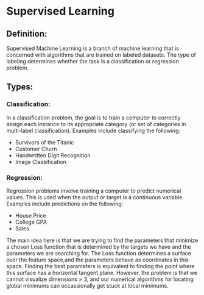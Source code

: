 # Supervised Learning

## Definition:
Supervised Machine Learning is a branch of machine learning that is concerned with algorithms that are trained on labeled datasets. 
The type of labeling determines whether the task is a classification or regression problem.

## Types:
### Classification:
In a classification problem, the goal is to train a computer to correctly assign each instance to its appropriate category 
(or set of categories in multi-label classification). Examples include classifying the following:

  * Survivors of the Titanic
  * Customer Churn
  * Handwritten Digit Recognition
  * Image Classification

### Regression:
Regression problems involve training a computer to predict numerical values. This is used when the output or target is a continuous variable. 
Examples include predictions on the following:

  * House Price 
  * College GPA 
  * Sales 

The main idea here is that we are trying to find the parameters that minimize a chosen Loss function that is determined by the targets we have and the parameters we are searching for. The Loss function determines a surface over the feature space,and the parameters behave as coordinates in this space. Finding the best parameters is equivalent to finding the point where this surface has a horizontal tangent plane. However, the problem is that we cannot visualize dimensions > 3, and our numerical algorithms for locating global minimums can occassionally get stuck at local minimums. 
